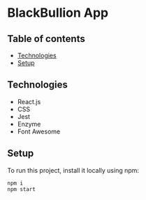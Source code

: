# BlackBullion App
## Table of contents

- [Technologies](#technologies)
- [Setup](#Setup)

## Technologies

- React.js
- CSS
- Jest
- Enzyme
- Font Awesome

## Setup

To run this project, install it locally using npm:

```
npm i
npm start
```